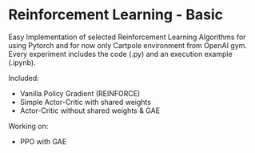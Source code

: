 # Reinforcement Learning - Basic
Easy Implementation of selected Reinforcement Learning Algorithms
for using Pytorch and for now only Cartpole environment from OpenAI gym. Every experiment includes the code (.py) and an execution example (.ipynb).

Included:
* Vanilla Policy Gradient (REINFORCE)
* Simple Actor-Critic with shared weights
* Actor-Critic without shared weights & GAE

Working on:
* PPO with GAE
